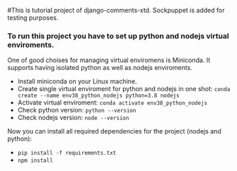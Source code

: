 #This is tutorial project of django-comments-xtd. Sockpuppet is added for testing purposes.


### To run this project you have to set up python and nodejs virtual enviroments.
One of good choises for managing virtual enviromens is Miniconda.
It supports having isolated python as well as nodejs enviroments. 
- Install miniconda on your Linux machine.
- Create single virtual enviroment for python and nodejs in one shot: `conda create --name env38_python_nodejs python=3.8 nodejs`
- Activate virtual enviroment: `conda activate env38_python_nodejs`
- Check python version: `python --version`
- Check nodejs version: `node --version`

Now you can install all required dependencies for the project (nodejs and python):

- `pip install -f requirements.txt`
- `npm install`






